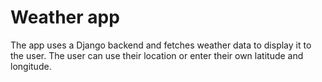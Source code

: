 # Weather app

The app uses a Django backend and fetches weather data to display it to the user.
The user can use their location or enter their own latitude and longitude.
